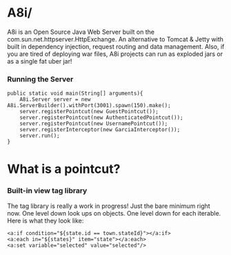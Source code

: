 # A8i/

A8i is an Open Source Java Web Server built on 
the com.sun.net.httpserver.HttpExchange. 
An alternative to Tomcat & Jetty with built in 
dependency injection, request routing and data management. 
Also, if you are tired of deploying war files, 
A8i projects can run as exploded jars or as a single fat uber jar!

### Running the Server
```
public static void main(String[] arguments){
    A8i.Server server = new A8i.ServerBuilder().withPort(3001).spawn(150).make();
    server.registerPointcut(new GuestPointcut());
    server.registerPointcut(new AuthenticatedPointcut());
    server.registerPointcut(new UsernamePointcut());
    server.registerInterceptor(new GarciaInterceptor());
    server.run();
}
```

# What is a pointcut?

### Built-in view tag library
The tag library is really a work in progress! Just the bare minimum 
right now. One level down look ups on objects. One level down for each
iterable. Here is what they look like: 

```
<a:if condition="${state.id == town.stateId}"></a:if>
<a:each in="${states}" item="state"></a:each>
<a:set variable="selected" value="selected"/>
```






